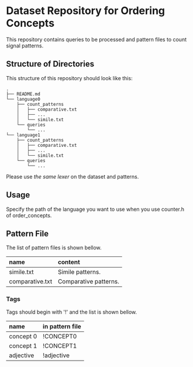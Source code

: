 # Dataset Repository for Ordering Concepts
This repository contains queries to be processed and pattern files to count signal patterns.

## Structure of Directories
This structure of this repository should look like this:

```
.
├── README.md
└── language0
    ├── count_patterns
    │   ├── comparative.txt
    │   ├── ...
    │   └── simile.txt
    └── queries
        └── ...
└── language1
    ├── count_patterns
    │   ├── comparative.txt
    │   ├── ...
    │   └── simile.txt
    └── queries
        └── ...
```

Please use _the same lexer_ on the dataset and patterns.

## Usage
Specify the path of the language you want to use when you use counter.h of order\_concepts.

## Pattern File
The list of pattern files is shown bellow.

| name | content |
|:-----|:--------|
| simile.txt | Simile patterns. |
| comparative.txt | Comparative patterns. |

### Tags
Tags should begin with '!' and the list is shown bellow.

| name | in pattern file |
|:-----|:--------|
| concept 0 | !CONCEPT0 |
| concept 1 | !CONCEPT1 |
| adjective | !adjective |
